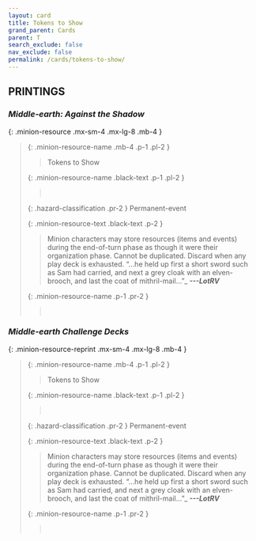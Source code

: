 ```yaml
---
layout: card
title: Tokens to Show
grand_parent: Cards
parent: T
search_exclude: false
nav_exclude: false
permalink: /cards/tokens-to-show/
---
```


## PRINTINGS


### _Middle-earth: Against the Shadow_

{: .minion-resource .mx-sm-4 .mx-lg-8 .mb-4 }
> {: .minion-resource-name .mb-4 .p-1 .pl-2 }
> > <div class="hazard-mp"></div>
> > <div class="card-name">Tokens to Show</div>
>
> {: .minion-resource-name .black-text .p-1 .pl-2 }
> > &nbsp;
>
> {: .hazard-classification .pr-2 }
> Permanent-event
>
> {: .minion-resource-text .black-text .p-2 }
> > Minion characters may store resources (items and events) during the end-of-turn phase as though it were their organization phase. Cannot be duplicated. Discard when any play deck is exhausted.   “...he held up first a short sword such as Sam had carried, and next a grey cloak with an elven-brooch, and last the coat of mithril-mail...”_ ***---&#65279;LotRV*** 
> 
> {: .minion-resource-name .p-1 .pr-2 }
> > <div class="card-shield"></div>
> > <div class="card-corruption-white">&nbsp;</div>

### _Middle-earth Challenge Decks_

{: .minion-resource-reprint .mx-sm-4 .mx-lg-8 .mb-4 }
> {: .minion-resource-name .mb-4 .p-1 .pl-2 }
> > <div class="hazard-mp"></div>
> > <div class="card-name">Tokens to Show</div>
>
> {: .minion-resource-name .black-text .p-1 .pl-2 }
> > &nbsp;
>
> {: .hazard-classification .pr-2 }
> Permanent-event
>
> {: .minion-resource-text .black-text .p-2 }
> > Minion characters may store resources (items and events) during the end-of-turn phase as though it were their organization phase. Cannot be duplicated. Discard when any play deck is exhausted.   “...he held up first a short sword such as Sam had carried, and next a grey cloak with an elven-brooch, and last the coat of mithril-mail...”_ ***---&#65279;LotRV*** 
> 
> {: .minion-resource-name .p-1 .pr-2 }
> > <div class="card-shield"></div>
> > <div class="card-corruption-white">&nbsp;</div>

